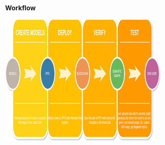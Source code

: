 ## Workflow

<img src="https://github.com/jsn5/distributedAI/blob/master/workflow.png?raw=true" width="1600px" height="400px" /> 
